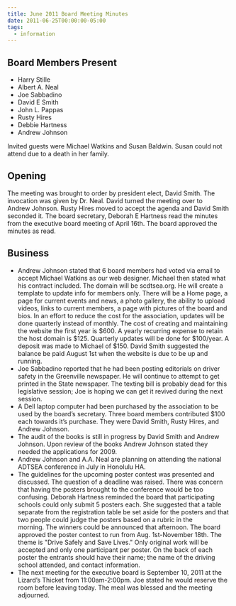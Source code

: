 ```yaml
---
title: June 2011 Board Meeting Minutes
date: 2011-06-25T00:00:00-05:00
tags:
  - information
---
```

## Board Members Present
* Harry Stille
* Albert A. Neal
* Joe Sabbadino
* David E Smith
* John L. Pappas
* Rusty Hires
* Debbie Hartness
* Andrew Johnson

Invited guests were Michael Watkins and Susan Baldwin. Susan could not attend due to a death in her family.

## Opening
The meeting was brought to order by president elect, David Smith. The invocation was given by Dr. Neal. David turned the meeting over to Andrew Johnson. Rusty Hires moved to accept the agenda and David Smith seconded it. The board secretary, Deborah E Hartness read the minutes from the executive board meeting of April 16th. The board approved the minutes as read.

## Business
* Andrew Johnson stated that 6 board members had voted via email to accept Michael Watkins as our web designer. Michael then stated what his contract included. The domain will be scdtsea.org. He will create a template to update info for members only. There will be a Home page, a page for current events and news, a photo gallery, the ability to upload videos, links to current members, a page with pictures of the board and bios. In an effort to reduce the cost for the association, updates will be done quarterly instead of monthly. The cost of creating and maintaining the website the first year is $600. A yearly recurring expense to retain the host domain is $125. Quarterly updates will be done for $100/year. A deposit was made to Michael of $150. David Smith suggested the balance be paid August 1st when the website is due to be up and running. 
* Joe Sabbadino reported that he had been posting editorials on driver safety in the Greenville newspaper. He will continue to attempt to get printed in the State newspaper. The texting bill is probably dead for this legislative session; Joe is hoping we can get it revived during the next session.
* A Dell laptop computer had been purchased by the association to be used by the board’s secretary. Three board members contributed $100 each towards it’s purchase. They were David Smith, Rusty Hires, and Andrew Johnson. 
* The audit of the books is still in progress by David Smith and Andrew Johnson. Upon review of the books Andrew Johnson stated they needed the applications for 2009.
* Andrew Johnson and A.A. Neal are planning on attending the national ADTSEA conference in July in Honolulu HA. 
* The guidelines for the upcoming poster contest was presented and discussed. The question of a deadline was raised. There was concern that having the posters brought to the conference would be too confusing. Deborah Hartness reminded the board that participating schools could only submit 5 posters each. She suggested that a table separate from the registration table be set aside for the posters and that two people could judge the posters based on a rubric in the morning. The winners could be announced that afternoon. The board approved the poster contest to run from Aug. 1st-November 18th. The theme is "Drive Safely and Save Lives." Only original work will be accepted and only one participant per poster. On the back of each poster the entrants should have their name; the name of the driving school attended, and contact information. 
* The next meeting for the executive board is September 10, 2011 at the Lizard’s Thicket from 11:00am-2:00pm. Joe stated he would reserve the room before leaving today. The meal was blessed and the meeting adjourned.
